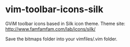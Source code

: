 vim-toolbar-icons-silk
======================

GViM toolbar icons based in Silk icon theme. 
Theme site: http://www.famfamfam.com/lab/icons/silk/ 

Save the bitmaps folder into your vimfiles/.vim folder.



